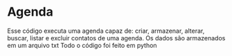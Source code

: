 #  Agenda 
Esse código executa uma agenda capaz de: criar, armazenar, alterar, buscar, listar e excluir contatos de uma agenda.
Os dados são armazenados em um arquivo txt
Todo o código foi feito em python 
